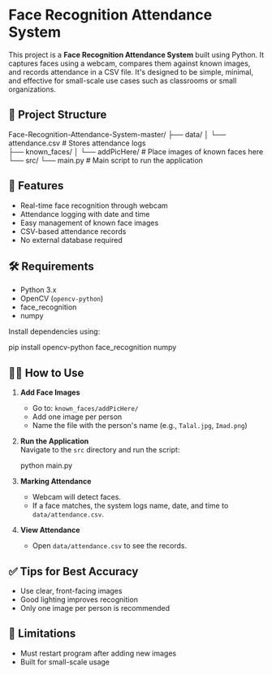 # Face Recognition Attendance System

This project is a **Face Recognition Attendance System** built using Python. It captures faces using a webcam, compares them against known images, and records attendance in a CSV file. It's designed to be simple, minimal, and effective for small-scale use cases such as classrooms or small organizations.

## 📁 Project Structure

Face-Recognition-Attendance-System-master/
├── data/
│   └── attendance.csv          # Stores attendance logs  
├── known_faces/
│   └── addPicHere/             # Place images of known faces here  
└── src/
    └── main.py                 # Main script to run the application

## 🚀 Features

- Real-time face recognition through webcam  
- Attendance logging with date and time  
- Easy management of known face images  
- CSV-based attendance records  
- No external database required  

## 🛠 Requirements

- Python 3.x  
- OpenCV (`opencv-python`)  
- face_recognition  
- numpy  

Install dependencies using:

pip install opencv-python face_recognition numpy

## 🧑‍🏫 How to Use

1. **Add Face Images**  
   - Go to: `known_faces/addPicHere/`  
   - Add one image per person  
   - Name the file with the person's name (e.g., `Talal.jpg`, `Imad.png`)  

2. **Run the Application**  
   Navigate to the `src` directory and run the script:  

   python main.py

3. **Marking Attendance**  
   - Webcam will detect faces.  
   - If a face matches, the system logs name, date, and time to `data/attendance.csv`.

4. **View Attendance**  
   - Open `data/attendance.csv` to see the records.

## ✅ Tips for Best Accuracy

- Use clear, front-facing images  
- Good lighting improves recognition  
- Only one image per person is recommended  

## 📌 Limitations

- Must restart program after adding new images  
- Built for small-scale usage  
